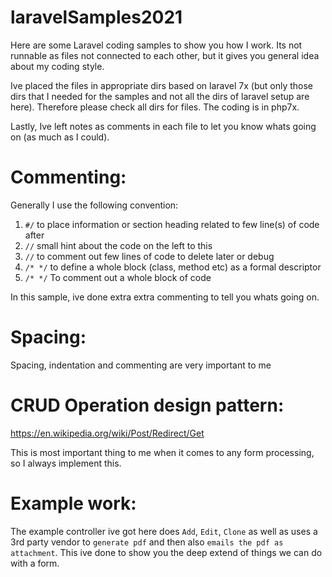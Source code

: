 # laravelSamples2021

Here are some Laravel coding samples to show you how I work. Its not runnable as files not connected to each other, but it gives you general idea about my coding style.

Ive placed the files in appropriate dirs based on laravel 7x (but only those dirs that I needed for the samples and not all the dirs of laravel setup are here). Therefore please check all dirs for files. The coding is in php7x.

Lastly, Ive left notes as comments in each file to let you know whats going on (as much as I could).

# Commenting:

Generally I use the following convention:
1. `#/` to place information or section heading related to few line(s) of code after
2. `//` small hint about the code on the left to this
3. `//` to comment out few lines of code to delete later or debug
4. `/* */` to define a whole block (class, method etc) as a formal descriptor
5. `/* */` To comment out a whole block of code

In this sample, ive done extra extra commenting to tell you whats going on.

# Spacing:

Spacing, indentation and commenting are very important to me

# CRUD Operation design pattern:

https://en.wikipedia.org/wiki/Post/Redirect/Get

This is most important thing to me when it comes to any form processing, so I always implement this.

# Example work:

The example controller ive got here does `Add`, `Edit`, `Clone` as well as uses a 3rd party vendor to `generate pdf` and then also `emails the pdf as attachment`. This ive done to show you the deep extend of things we can do with a form.